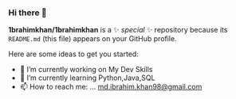 ### Hi there 👋

**1brahimkhan/1brahimkhan** is a ✨ _special_ ✨ repository because its `README.md` (this file) appears on your GitHub profile.

Here are some ideas to get you started:

- 🔭 I’m currently working on My Dev Skills
- 🌱 I’m currently learning Python,Java,SQL
- 📫 How to reach me: ... md.ibrahim.khan98@gmail.com

